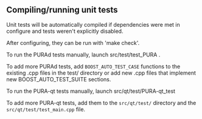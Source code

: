 Compiling/running unit tests
------------------------------------

Unit tests will be automatically compiled if dependencies were met in configure
and tests weren't explicitly disabled.

After configuring, they can be run with 'make check'.

To run the PURAd tests manually, launch src/test/test_PURA .

To add more PURAd tests, add `BOOST_AUTO_TEST_CASE` functions to the existing
.cpp files in the test/ directory or add new .cpp files that
implement new BOOST_AUTO_TEST_SUITE sections.

To run the PURA-qt tests manually, launch src/qt/test/PURA-qt_test

To add more PURA-qt tests, add them to the `src/qt/test/` directory and
the `src/qt/test/test_main.cpp` file.
